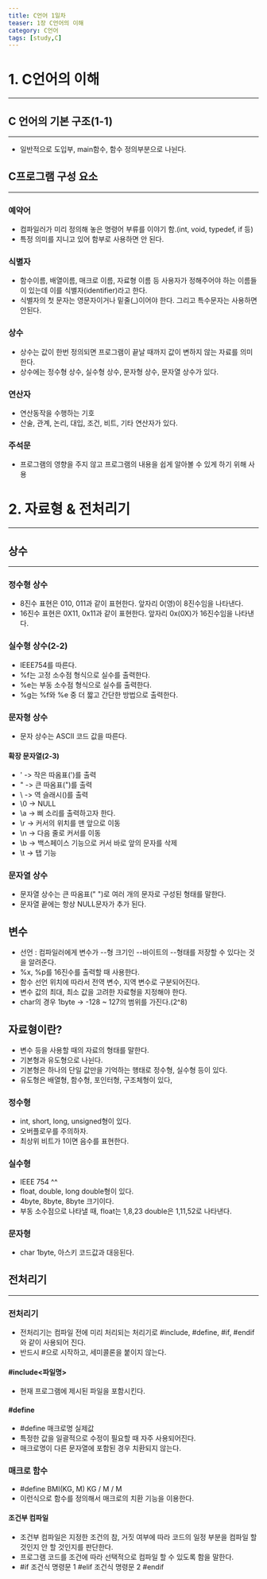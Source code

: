 ```yaml
---
title: C언어 1일차
teaser: 1장 C언어의 이해
category: C언어
tags: [study,C]
---
```


# 1. C언어의 이해
* * *
## C 언어의 기본 구조(1-1)
* * *
- 일반적으로 도입부, main함수, 함수 정의부분으로 나뉜다.

## C프로그램 구성 요소
* * *
### 예약어
- 컴파일러가 미리 정의해 놓은 명령어 부류를 이야기 함.(int, void, typedef, if 등)
- 특정 의미를 지니고 있어 함부로 사용하면 안 된다.

### 식별자
- 함수이름, 배열이름, 매크로 이름, 자료형 이름 등 사용자가 정해주어야 하는 이름들이 있는데 이를 식별자(identifier)라고 한다.
- 식별자의 첫 문자는 영문자이거나 밑줄(_)이어야 한다. 그리고 특수문자는 사용하면 안된다.

### 상수
- 상수는 값이 한번 정의되면 프로그램이 끝날 때까지 값이 변하지 않는 자료를 의미한다.
- 상수에는 정수형 상수, 실수형 상수, 문자형 상수, 문자열 상수가 있다.

### 연산자
- 연산동작을 수행하는 기호
- 산술, 관계, 논리, 대입, 조건, 비트, 기타 연산자가 있다.

### 주석문
- 프로그램의 영향을 주지 않고 프로그램의 내용을 쉽게 알아볼 수 있게 하기 위해 사용

# 2. 자료형 & 전처리기
* * *
## 상수
* * *
### 정수형 상수
- 8진수 표현은 010, 011과 같이 표현한다. 앞자리 0(영)이 8진수임을 나타낸다.
- 16진수 표현은 0X11, 0x11과 같이 표현한다. 앞자리 0x(0X)가 16진수임을 나타낸다.

### 실수형 상수(2-2)
- IEEE754를 따른다. 
- %f는 고정 소수점 형식으로 실수를 출력한다.
- %e는 부동 소수점 형식으로 실수를 출력한다.
- %g는 %f와 %e 중 더 짧고 간단한 방법으로 출력한다.

### 문자형 상수
- 문자 상수는 ASCII 코드 값을 따른다.
#### 확장 문자열(2-3)
- \' -> 작은 따옴표(')를 출력
- \" -> 큰 따옴표(")를 출력
- \\ -> 역 슬래시(\)를 출력
- \0 -> NULL
- \a -> 삐 소리를 출력하고자 한다. 
- \r -> 커서의 위치를 맨 앞으로 이동
- \n -> 다음 줄로 커서를 이동
- \b -> 백스페이스 기능으로 커서 바로 앞의 문자를 삭제
- \t -> 탭 기능

### 문자열 상수
- 문자열 상수는 큰 따옴표(" ")로 여러 개의 문자로 구성된 형태를 말한다. 
- 문자열 끝에는 항상 NULL문자가 추가 된다.

## 변수
- 선언 : 컴파일러에게 변수가 --형 크기인 --바이트의 --형태를 저장할 수 있다는 것을 알려준다.
- %x, %p를 16진수를 출력할 때 사용한다.
- 함수 선언 위치에 따라서 전역 변수, 지역 변수로 구분되어진다.
- 변수 값의 최대, 최소 값을 고려한 자료형을 지정해야 한다.
- char의 경우 1byte -> -128 ~ 127의 범위를 가진다.(2^8)

## 자료형이란?
- 변수 등을 사용할 때의 자료의 형태를 말한다.
- 기본형과 유도형으로 나뉜다.
- 기본형은 하나의 단일 값만을 기억하는 행태로 정수형, 실수형 등이 있다.
- 유도형은 배열형, 함수형, 포인터형, 구조체형이 있다,

### 정수형
- int, short, long, unsigned형이 있다.
- 오버플로우를 주의하자.
- 최상위 비트가 1이면 음수를 표현한다.

### 실수형
- IEEE 754 ^^
- float, double, long double형이 있다.
- 4byte, 8byte, 8byte 크기이다.
- 부동 소수점으로 나타낼 때, float는 1,8,23 double은 1,11,52로 나타낸다.

### 문자형
- char 1byte, 아스키 코드값과 대응된다.

## 전처리기
* * *
### 전처리기
- 전처리기는 컴파일 전에 미리 처리되는 처리기로 #include, #define, #if, #endif와 같이 사용되어 진다.
- 반드시 #으로 시작하고, 세미콜론을 붙이지 않는다.

#### #include<파일명>
- 현재 프로그램에 제시된 파일을 포함시킨다.

#### #define
- #define 매크로명 실제값
- 특정한 값을 일괄적으로 수정이 필요할 때 자주 사용되어진다.
- 매크로명이 다른 문자열에 포함된 경우 치환되지 않는다.

### 매크로 함수
- #define BMI(KG, M) KG / M / M
- 이런식으로 함수를 정의해서 매크로의 치환 기능을 이용한다.

#### 조건부 컴파일
- 조건부 컴파일은 지정한 조건의 참, 거짓 여부에 따라 코드의 일정 부분을 컴파일 할 것인지 안 할 것인지를 판단한다.
- 프로그램 코드를 조건에 따라 선택적으로 컴파일 할 수 있도록 함을 말한다.
- #if 조건식
	명령문 1
  #elif 조건식
	명령문 2
  #endif

